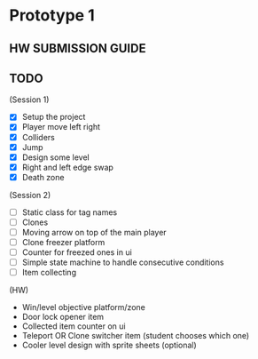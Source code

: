 # Prototype 1

## HW SUBMISSION GUIDE


## TODO
(Session 1)

- [x] Setup the project
- [x] Player move left right
- [x] Colliders
- [x] Jump
- [x] Design some level
- [x] Right and left edge swap
- [x] Death zone

(Session 2)

- [ ] Static class for tag names
- [ ] Clones
- [ ] Moving arrow on top of the main player 
- [ ] Clone freezer platform
- [ ] Counter for freezed ones in ui
- [ ] Simple state machine to handle consecutive conditions
- [ ] Item collecting

(HW)

- Win/level objective platform/zone
- Door lock opener item
- Collected item counter on ui
- Teleport OR Clone switcher item (student chooses which one)
- Cooler level design with sprite sheets (optional)
